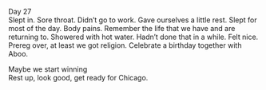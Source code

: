 Day 27  
Slept in. Sore throat. Didn’t go to work. Gave ourselves a little rest. Slept for most of the day. Body pains. Remember the life that we have and are returning to. Showered with hot water. Hadn’t done that in a while. Felt nice. Prereg over, at least we got religion. Celebrate a birthday together with Aboo. 

Maybe we start winning  
Rest up, look good, get ready for Chicago.